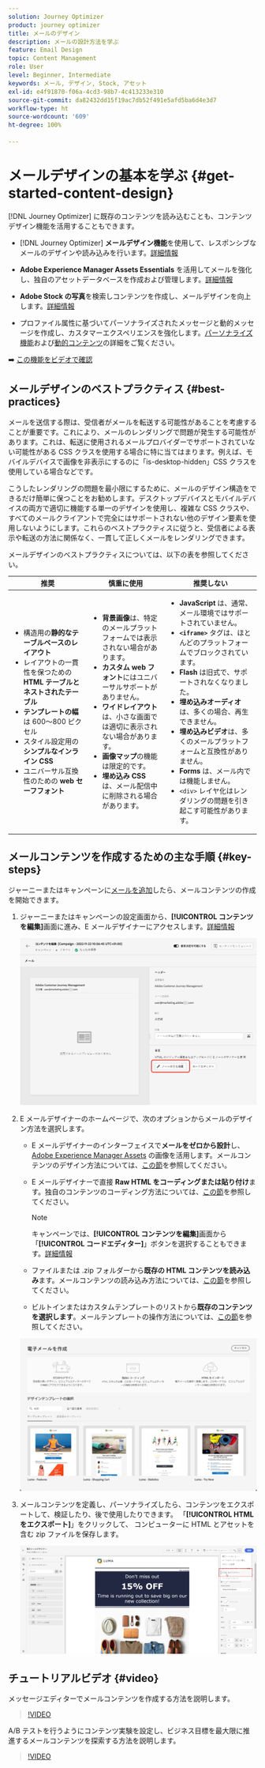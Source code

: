 ```yaml
---
solution: Journey Optimizer
product: journey optimizer
title: メールのデザイン
description: メールの設計方法を学ぶ
feature: Email Design
topic: Content Management
role: User
level: Beginner, Intermediate
keywords: メール, デザイン, Stock, アセット
exl-id: e4f91870-f06a-4cd3-98b7-4c413233e310
source-git-commit: da82432dd15f19ac7db52f491e5afd5ba6d4e3d7
workflow-type: ht
source-wordcount: '609'
ht-degree: 100%

---
```


# メールデザインの基本を学ぶ {#get-started-content-design}

[!DNL Journey Optimizer] に既存のコンテンツを読み込むことも、コンテンツデザイン機能を活用することもできます。

* [!DNL Journey Optimizer] **メールデザイン機能**&#x200B;を使用して、レスポンシブなメールのデザインや読み込みを行います。[詳細情報](content-from-scratch.md)

* **Adobe Experience Manager Assets Essentials** を活用してメールを強化し、独自のアセットデータベースを作成および管理します。[詳細情報](../integrations/assets.md)

* **Adobe Stock の写真**&#x200B;を検索しコンテンツを作成し、メールデザインを向上します。[詳細情報](../integrations/stock.md)

* プロファイル属性に基づいてパーソナライズされたメッセージと動的メッセージを作成し、カスタマーエクスペリエンスを強化します。[パーソナライズ機能](../personalization/personalize.md)および[動的コンテンツ](../personalization/get-started-dynamic-content.md)の詳細をご覧ください。

➡️ [この機能をビデオで確認](#video)

## メールデザインのベストプラクティス {#best-practices}

メールを送信する際は、受信者がメールを転送する可能性があることを考慮することが重要です。これにより、メールのレンダリングで問題が発生する可能性があります。これは、転送に使用されるメールプロバイダーでサポートされていない可能性がある CSS クラスを使用する場合に特に当てはまります。例えば、モバイルデバイスで画像を非表示にするのに「is-desktop-hidden」CSS クラスを使用している場合などです。

こうしたレンダリングの問題を最小限にするために、メールのデザイン構造をできるだけ簡単に保つことをお勧めします。デスクトップデバイスとモバイルデバイスの両方で適切に機能する単一のデザインを使用し、複雑な CSS クラスや、すべてのメールクライアントで完全にはサポートされない他のデザイン要素を使用しないようにします。これらのベストプラクティスに従うと、受信者による表示や転送の方法に関係なく、一貫して正しくメールをレンダリングできます。

メールデザインのベストプラクティスについては、以下の表を参照してください。

| 推奨 | 慎重に使用 | 推奨しない |
|-|-|-|
| <ul><li>構造用の<b>静的なテーブルベースのレイアウト</b></li> <li>レイアウトの一貫性を保つための <b>HTML テーブルとネストされたテーブル</b></li> <li><b>テンプレートの幅</b>は 600～800 ピクセル </li> <li>スタイル設定用の<b>シンプルなインライン CSS</b> </li> <li>ユニバーサル互換性のための <b>web セーフフォント</b></li> | <ul><li><b>背景画像</b>は、特定のメールプラットフォームでは表示されない場合があります。</li><li><b>カスタム web フォント</b>にはユニバーサルサポートがありません。</li><li><b>ワイドレイアウト</b>は、小さな画面では適切に表示されない場合があります。</li><li><b>画像マップ</b>の機能は限定的です。</li><li><b>埋め込み CSS</b> は、メール配信中に削除される場合があります。</li> | <ul><li><b>JavaScript</b> は、通常、メール環境ではサポートされていません。</li> <li> <b>`<iframe>`</b> タグは、ほとんどのプラットフォームでブロックされています。 </li> <li><b>Flash</b> は旧式で、サポートされなくなりました。</li> <li><b>埋め込みオーディオ</b>は、多くの場合、再生できません。</li> <li><b>埋め込みビデオ</b>は、多くのメールプラットフォームと互換性がありません。</li> <li> <b>Forms</b> は、メール内では機能しません。</li> <li> `<div>` レイヤ化はレンダリングの問題を引き起こす可能性があります。</li> |

## メールコンテンツを作成するための主な手順 {#key-steps}

ジャーニーまたはキャンペーンに[メールを追加](create-email.md)したら、メールコンテンツの作成を開始できます。

1. ジャーニーまたはキャンペーンの設定画面から、**[!UICONTROL コンテンツを編集]**&#x200B;画面に進み、E メールデザイナーにアクセスします。[詳細情報](create-email.md#define-email-content)

   ![](assets/email_designer_edit_email_body.png)

1. E メールデザイナーのホームページで、次のオプションからメールのデザイン方法を選択します。

   * E メールデザイナーのインターフェイスで&#x200B;**メールをゼロから設計**&#x200B;し、[Adobe Experience Manager Assets](../integrations/assets.md) の画像を活用します。メールコンテンツのデザイン方法については、[この節](content-from-scratch.md)を参照してください。

   * E メールデザイナーで直接 **Raw HTML をコーディングまたは貼り付け**&#x200B;ます。独自のコンテンツのコーディング方法については、[この節](code-content.md)を参照してください。

     >[!NOTE]
     >
     >キャンペーンでは、**[!UICONTROL コンテンツを編集]**&#x200B;画面から「**[!UICONTROL コードエディター]**」ボタンを選択することもできます。[詳細情報](create-email.md#define-email-content)

   * ファイルまたは .zip フォルダーから&#x200B;**既存の HTML コンテンツを読み込み**&#x200B;ます。メールコンテンツの読み込み方法については、[この節](existing-content.md)を参照してください。

   * ビルトインまたはカスタムテンプレートのリストから&#x200B;**既存のコンテンツを選択します**。メールテンプレートの操作方法については、[この節](../email/use-email-templates.md)を参照してください。

   ![](assets/email_designer_create_options.png)

1. メールコンテンツを定義し、パーソナライズしたら、コンテンツをエクスポートして、検証したり、後で使用したりできます。 「**[!UICONTROL HTML をエクスポート]**」をクリックして、 コンピューターに HTML とアセットを含む zip ファイルを保存します。

   ![](assets/email_designer_export.png)

## チュートリアルビデオ {#video}

メッセージエディターでメールコンテンツを作成する方法を説明します。

>[!VIDEO](https://video.tv.adobe.com/v/3416418?captions=jpn&quality=12)

A/B テストを行うようにコンテンツ実験を設定し、ビジネス目標を最大限に推進するメールコンテンツを探索する方法を説明します。

>[!VIDEO](https://video.tv.adobe.com/v/3447332?captions=jpn)
